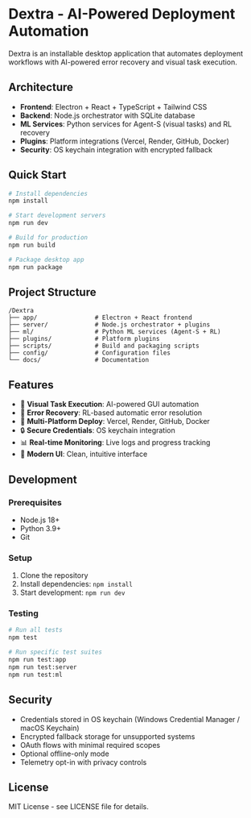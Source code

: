 # Dextra - AI-Powered Deployment Automation

Dextra is an installable desktop application that automates deployment workflows with AI-powered error recovery and visual task execution.

## Architecture

- **Frontend**: Electron + React + TypeScript + Tailwind CSS
- **Backend**: Node.js orchestrator with SQLite database
- **ML Services**: Python services for Agent-S (visual tasks) and RL recovery
- **Plugins**: Platform integrations (Vercel, Render, GitHub, Docker)
- **Security**: OS keychain integration with encrypted fallback

## Quick Start

```bash
# Install dependencies
npm install

# Start development servers
npm run dev

# Build for production
npm run build

# Package desktop app
npm run package
```

## Project Structure

```
/Dextra
├── app/                # Electron + React frontend
├── server/             # Node.js orchestrator + plugins
├── ml/                 # Python ML services (Agent-S + RL)
├── plugins/            # Platform plugins
├── scripts/            # Build and packaging scripts
├── config/             # Configuration files
└── docs/               # Documentation
```

## Features

- 🎯 **Visual Task Execution**: AI-powered GUI automation
- 🔄 **Error Recovery**: RL-based automatic error resolution
- 🚀 **Multi-Platform Deploy**: Vercel, Render, GitHub, Docker
- 🔒 **Secure Credentials**: OS keychain integration
- 📊 **Real-time Monitoring**: Live logs and progress tracking
- 🎨 **Modern UI**: Clean, intuitive interface

## Development

### Prerequisites

- Node.js 18+
- Python 3.9+
- Git

### Setup

1. Clone the repository
2. Install dependencies: `npm install`
3. Start development: `npm run dev`

### Testing

```bash
# Run all tests
npm test

# Run specific test suites
npm run test:app
npm run test:server
npm run test:ml
```

## Security

- Credentials stored in OS keychain (Windows Credential Manager / macOS Keychain)
- Encrypted fallback storage for unsupported systems
- OAuth flows with minimal required scopes
- Optional offline-only mode
- Telemetry opt-in with privacy controls

## License

MIT License - see LICENSE file for details.
